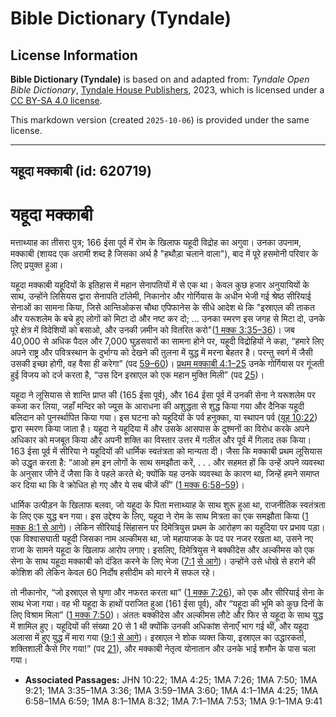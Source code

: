 # Bible Dictionary (Tyndale)

## License Information

**Bible Dictionary (Tyndale)** is based on and adapted from: _Tyndale Open Bible Dictionary_, [Tyndale House Publishers](https://tyndaleopenresources.com/), 2023, which is licensed under a [CC BY-SA 4.0 license](https://creativecommons.org/licenses/by-sa/4.0/legalcode.en).

This markdown version (created `2025-10-06`) is provided under the same license.



--------------------------------

## यहूदा मक्काबी (id: 620719)

यहूदा मक्काबी
=============

मत्ताथ्याह का तीसरा पुत्र; 166 ईसा पूर्व में रोम के खिलाफ यहूदी विद्रोह का अगुवा। उनका उपनाम, मक्काबी (शायद एक अरामी शब्द है जिसका अर्थ है "हथौड़ा चलाने वाला"), बाद में पूरे हसमोनी परिवार के लिए प्रयुक्त हुआ।

यहूदा मक्काबी यहूदियों के इतिहास में महान सेनापतियों में से एक था। केवल कुछ हजार अनुयायियों के साथ, उन्होंने लिसियस द्वारा सेनापति टॉलेमी, निकानोर और गोर्गियास के अधीन भेजी गई श्रेष्ठ सीरियाई सेनाओं का सामना किया, जिसे आन्तिओकस चौथा एपिफानेस के सीधे आदेश थे कि "इस्राएल की ताकत और यरूशलेम के बचे हुए लोगों को मिटा दो और नष्ट कर दो; … उनका स्मरण इस जगह से मिटा दो, उनके पूरे क्षेत्र में विदेशियों को बसाओ, और उनकी ज़मीन को वितरित करो"([1 मक्क 3:35–36](https://ref.ly/1Macc3:35-1Macc3:36))। जब 40,000 से अधिक पैदल और 7,000 घुड़सवारों का सामना होने पर, यहूदी विद्रोहियों ने कहा, “हमारे लिए अपने राष्ट्र और पवित्रस्थान के दुर्भाग्य को देखने की तुलना में युद्ध में मरना बेहतर है। परन्तु स्वर्ग में जैसी उसकी इच्छा होगी, वह वैसा ही करेगा” (पद [59–60](https://ref.ly/1Macc3:59-1Macc3:60))। [प्रथम मक्काबी 4:1–25](https://ref.ly/1Macc4:1-1Macc4:25) उनके गोर्गियास पर गूंजती हुई विजय को दर्ज करता है, “उस दिन इस्राएल को एक महान मुक्ति मिली” (पद [25](https://ref.ly/1Macc4:25))।

यहूदा ने लूसियास से शान्ति प्राप्त की (165 ईसा पूर्व), और 164 ईसा पूर्व में उनकी सेना ने यरूशलेम पर कब्जा कर लिया, जहाँ मन्दिर को ज्यूस के आराधना की अशुद्धता से शुद्ध किया गया और दैनिक यहूदी बलिदान को पुनर्स्थापित किया गया। इस घटना को यहूदियों के पर्व हनुक्का, या स्थापन पर्व ([यूह 10:22](https://ref.ly/John10:22)) द्वारा स्मरण किया जाता है। यहूदा ने यहूदिया में और उसके आसपास के दुश्मनों का विरोध करके अपने अधिकार को मजबूत किया और अपनी शक्ति का विस्तार उत्तर में गलील और पूर्व में गिलाद तक किया। 163 ईसा पूर्व में सीरिया ने यहूदियों की धार्मिक स्वतंत्रता को मान्यता दी। जैसा कि मक्काबी प्रथम लूसियास को उद्धृत करता है: “आओ हम इन लोगों के साथ समझौता करें, . . . और सहमत हों कि उन्हें अपने व्यवस्था के अनुसार जीने दें जैसा कि वे पहले करते थे; क्योंकि यह उनके व्यवस्था के कारण था, जिन्हें हमने समाप्त कर दिया था कि वे क्रोधित हो गए और ये सब चीजें कीं” ([1 मक्क 6:58–59](https://ref.ly/1Macc6:58-1Macc6:59))।

धार्मिक उत्पीड़न के खिलाफ बलवा, जो यहूदा के पिता मत्ताथ्याह के साथ शुरू हुआ था, राजनीतिक स्वतंत्रता के लिए एक युद्ध बन गया। इस उद्देश्य के लिए, यहूदा ने रोम के साथ मित्रता का एक समझौता किया ([1 मक्क 8:1 से आगे](https://ref.ly/1Macc8:1-1Macc8:32))। लेकिन सीरियाई सिंहासन पर दिमेत्रियुस प्रथम के आरोहण का यहूदिया पर प्रभाव पड़ा। एक विश्वासघाती यहूदी जिसका नाम अल्कीमस था, जो महायाजक के पद पर नजर रखता था, उसने नए राजा के सामने यहूदा के खिलाफ आरोप लगाए। इसलिए, दिमेत्रियुस ने बक्कीदेस और अल्कीमस को एक सेना के साथ यहूदा मक्काबी को दंडित करने के लिए भेजा ([7:1](https://ref.ly/1Macc7:1-1Macc7:53) [से आगे](https://ref.ly/1Macc8:1-1Macc8:32))। उन्होंने उसे धोखे से हराने की कोशिश की लेकिन केवल 60 निर्दोष हसीदीम को मारने में सफल रहे।

तो नीकानोर, “जो इस्राएल से घृणा और नफरत करता था” ([1 मक्क 7:26](https://ref.ly/1Macc7:26)), को एक और सीरियाई सेना के साथ भेजा गया। वह भी यहूदा के हाथों पराजित हुआ (161 ईसा पूर्व), और “यहूदा की भूमि को कुछ दिनों के लिए विश्राम मिला” ([1 मक्क 7:50](https://ref.ly/1Macc7:50))। अंततः बक्कीदेस और अल्कीमस लौटे और फिर से यहूदा के साथ युद्ध में शामिल हुए। यहूदियों की संख्या 20 से 1 थी क्योंकि उनकी अधिकांश सेनाएँ भाग गई थीं, और यहूदा अलासा में हुए युद्ध में मारा गया ([9:1](https://ref.ly/1Macc9:1-1Macc9:41) [से आगे](https://ref.ly/1Macc8:1-1Macc8:32))। इस्राएल ने शोक व्यक्त किया, इस्राएल का उद्धारकर्ता, शक्तिशाली कैसे गिर गया!” (पद [21](https://ref.ly/1Macc9:21)), और मक्काबी नेतृत्व योनातान और उनके भाई शमौन के पास चला गया।

* **Associated Passages:** JHN 10:22; 1MA 4:25; 1MA 7:26; 1MA 7:50; 1MA 9:21; 1MA 3:35–1MA 3:36; 1MA 3:59–1MA 3:60; 1MA 4:1–1MA 4:25; 1MA 6:58–1MA 6:59; 1MA 8:1–1MA 8:32; 1MA 7:1–1MA 7:53; 1MA 9:1–1MA 9:41

